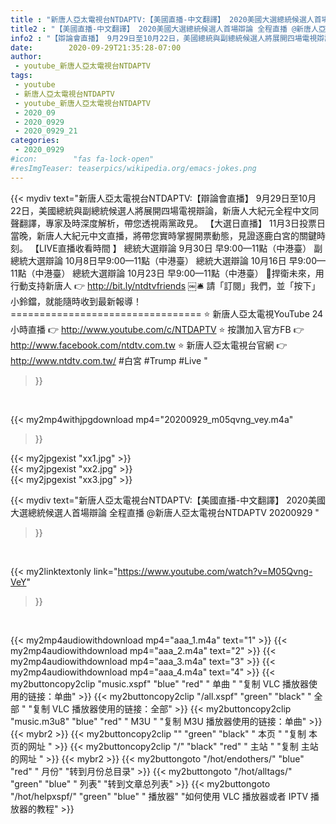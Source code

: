 ```yaml
---
title : "新唐人亞太電視台NTDAPTV:【美國直播-中文翻譯】 2020美國大選總統候選人首場辯論 全程直播 @新唐人亞太電視台NTDAPTV   20200929 "
title2 : "【美國直播-中文翻譯】 2020美國大選總統候選人首場辯論 全程直播 @新唐人亞太電視台NTDAPTV   20200929 "
info2 : "【辯論會直播】 9月29日至10月22日，美國總統與副總統候選人將展開四場電視辯論，新唐人大紀元全程中文同聲翻譯，專家及時深度解析，帶您透視兩黨政見。  【大選日直播】 11月3日投票日當晚，新唐人大紀元中文直播，將帶您實時掌握開票動態，見證逐鹿白宮的關鍵時刻。  【LIVE直播收看時間 】 總統大選辯論 9月30日 早9:00—11點（中港臺） 副總統大選辯論 10月8日早9:00—11點（中港臺） 總統大選辯論 10月16日 早9:00—11點（中港臺） 總統大選辯論 10月23日 早9:00—11點（中港臺）  💪捍衛未來，用行動支持新唐人 👉 http://bit.ly/ntdtvfriends ￼🛎 請「訂閱」我們，並「按下」小鈴鐺，就能隨時收到最新報導！ ================================= ⭐️ 新唐人亞太電視YouTube 24小時直播 👉 http://www.youtube.com/c/NTDAPTV ⭐️ 按讚加入官方FB 👉http://www.facebook.com/ntdtv.com.tw ⭐️ 新唐人亞太電視台官網 👉http://www.ntdtv.com.tw/ #白宮 #Trump #Live "
date:        2020-09-29T21:35:28-07:00
author:
 - youtube_新唐人亞太電視台NTDAPTV
tags:
 - youtube
 - 新唐人亞太電視台NTDAPTV
 - youtube_新唐人亞太電視台NTDAPTV
 - 2020_09
 - 2020_0929
 - 2020_0929_21
categories:
 - 2020_0929
#icon:        "fas fa-lock-open"
#resImgTeaser: teaserpics/wikipedia.org/emacs-jokes.png
---
```


{{< mydiv text="新唐人亞太電視台NTDAPTV:【辯論會直播】 9月29日至10月22日，美國總統與副總統候選人將展開四場電視辯論，新唐人大紀元全程中文同聲翻譯，專家及時深度解析，帶您透視兩黨政見。  【大選日直播】 11月3日投票日當晚，新唐人大紀元中文直播，將帶您實時掌握開票動態，見證逐鹿白宮的關鍵時刻。  【LIVE直播收看時間 】 總統大選辯論 9月30日 早9:00—11點（中港臺） 副總統大選辯論 10月8日早9:00—11點（中港臺） 總統大選辯論 10月16日 早9:00—11點（中港臺） 總統大選辯論 10月23日 早9:00—11點（中港臺）  💪捍衛未來，用行動支持新唐人 👉 http://bit.ly/ntdtvfriends ￼🛎 請「訂閱」我們，並「按下」小鈴鐺，就能隨時收到最新報導！ ================================= ⭐️ 新唐人亞太電視YouTube 24小時直播 👉 http://www.youtube.com/c/NTDAPTV ⭐️ 按讚加入官方FB 👉http://www.facebook.com/ntdtv.com.tw ⭐️ 新唐人亞太電視台官網 👉http://www.ntdtv.com.tw/ #白宮 #Trump #Live "
>}}
<br>


{{< my2mp4withjpgdownload mp4="20200929_m05qvng_vey.m4a"
>}}

{{< my2jpgexist "xx1.jpg" >}}<br>
{{< my2jpgexist "xx2.jpg" >}}<br>
{{< my2jpgexist "xx3.jpg" >}}<br>



{{< mydiv text="新唐人亞太電視台NTDAPTV:【美國直播-中文翻譯】 2020美國大選總統候選人首場辯論 全程直播 @新唐人亞太電視台NTDAPTV   20200929 "
>}}
<br>

{{< my2linktextonly link="https://www.youtube.com/watch?v=M05Qvng-VeY"
>}}


<br>

{{< my2mp4audiowithdownload mp4="aaa_1.m4a"    text="1" >}}
{{< my2mp4audiowithdownload mp4="aaa_2.m4a"    text="2" >}}
{{< my2mp4audiowithdownload mp4="aaa_3.m4a"    text="3" >}}
{{< my2mp4audiowithdownload mp4="aaa_4.m4a"    text="4" >}}
{{< my2buttoncopy2clip "music.xspf"        "blue"   "red"    " 单曲 "  "复制 VLC 播放器使用的链接：单曲" >}} {{< my2buttoncopy2clip "/all.xspf"         "green"  "black"  " 全部 "  "复制 VLC 播放器使用的链接：全部" >}} {{< my2buttoncopy2clip "music.m3u8"        "blue"   "red"    " M3U  "    "复制 M3U 播放器使用的链接：单曲" >}} {{< mybr2 >}} {{< my2buttoncopy2clip ""                  "green"  "black"  " 本页 "    "复制 本页的网址 " >}} {{< my2buttoncopy2clip "/"                 "black"  "red"    " 主站 "    "复制 主站的网址 " >}} {{< mybr2 >}} {{< my2buttongoto      "/hot/endothers/"   "blue"   "red"    " 月份"   "转到月份总目录" >}} {{< my2buttongoto      "/hot/alltags/"     "green"  "blue"   " 列表"   "转到文章总列表" >}} {{< my2buttongoto      "/hot/helpxspf/"    "green"  "blue"   " 播放器" "如何使用 VLC 播放器或者 IPTV 播放器的教程" >}} 
